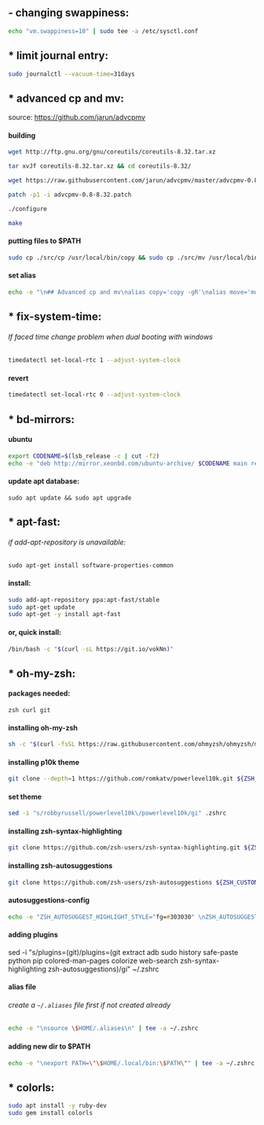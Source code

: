
## - changing swappiness:
```zsh
echo "vm.swappiness=10" | sudo tee -a /etc/sysctl.conf
```
  
  
## * limit journal entry:
```zsh
sudo journalctl --vacuum-time=31days
```

  
  
## * advanced cp and mv:
source: https://github.com/jarun/advcpmv 

#### building
```zsh
wget http://ftp.gnu.org/gnu/coreutils/coreutils-8.32.tar.xz

tar xvJf coreutils-8.32.tar.xz && cd coreutils-8.32/

wget https://raw.githubusercontent.com/jarun/advcpmv/master/advcpmv-0.8-8.32.patch

patch -p1 -i advcpmv-0.8-8.32.patch

./configure

make
```
  
  
#### putting files to $PATH
```zsh
sudo cp ./src/cp /usr/local/bin/copy && sudo cp ./src/mv /usr/local/bin/move
```
  
  
#### set alias
```zsh
echo -e "\n## Advanced cp and mv\nalias copy='copy -gR'\nalias move='move -g'" | tee -a .aliases
```

  
  
## * fix-system-time:
###### If faced time change problem when dual booting with windows
```zsh
timedatectl set-local-rtc 1 --adjust-system-clock
```
#### revert
```zsh
timedatectl set-local-rtc 0 --adjust-system-clock
```

  
  
## * bd-mirrors:

#### ubuntu
```zsh
export CODENAME=$(lsb_release -c | cut -f2)
echo -e "deb http://mirror.xeonbd.com/ubuntu-archive/ $CODENAME main restricted universe multiverse \ndeb http://mirror.xeonbd.com/ubuntu-archive/ $CODENAME-updates main restricted universe multiverse \ndeb http://mirror.xeonbd.com/ubuntu-archive/ $CODENAME-backports main restricted universe multiverse \ndeb http://mirror.xeonbd.com/ubuntu-archive/ $CODENAME-security main restricted universe multiverse" | sudo tee /etc/apt/sources.list.d/bd_mirrors.list
```
#### update apt database:
`sudo apt update && sudo apt upgrade`

  
  
## * apt-fast:

###### if add-apt-repository is unavailable: 
`sudo apt-get install software-properties-common`

#### install:
```zsh
sudo add-apt-repository ppa:apt-fast/stable
sudo apt-get update
sudo apt-get -y install apt-fast
```
#### or, quick install:
```zsh
/bin/bash -c "$(curl -sL https://git.io/vokNn)"
```
  
  
## * oh-my-zsh:

#### packages needed:
`zsh curl git`

#### installing oh-my-zsh
```zsh
sh -c "$(curl -fsSL https://raw.githubusercontent.com/ohmyzsh/ohmyzsh/master/tools/install.sh)"
```

#### installing p10k theme
```zsh
git clone --depth=1 https://github.com/romkatv/powerlevel10k.git ${ZSH_CUSTOM:-$HOME/.oh-my-zsh/custom}/themes/powerlevel10k
```
#### set theme
```zsh
sed -i "s/robbyrussell/powerlevel10k\/powerlevel10k/gi" .zshrc
```
#### installing zsh-syntax-highlighting
```zsh
git clone https://github.com/zsh-users/zsh-syntax-highlighting.git ${ZSH_CUSTOM:-~/.oh-my-zsh/custom}/plugins/zsh-syntax-highlighting
```
#### installing zsh-autosuggestions
```zsh
git clone https://github.com/zsh-users/zsh-autosuggestions ${ZSH_CUSTOM:-~/.oh-my-zsh/custom}/plugins/zsh-autosuggestions
```
#### autosuggestions-config
```zsh
echo -e "ZSH_AUTOSUGGEST_HIGHLIGHT_STYLE="fg=#303030" \nZSH_AUTOSUGGEST_STRATEGY=(history completion) \nZSH_AUTOSUGGEST_BUFFER_MAX_SIZE=20" >> .zshrc
```
#### adding plugins

sed -i "s/plugins=(git)/plugins=(git extract adb sudo history safe-paste python pip colored-man-pages colorize web-search zsh-syntax-highlighting zsh-autosuggestions)/gi" ~/.zshrc

#### alias file 
###### _create a_ `~/.aliases` _file first if not created already_
```zsh
echo -e "\nsource \$HOME/.aliases\n" | tee -a ~/.zshrc
```
#### adding new dir to $PATH
```zsh
echo -e "\nexport PATH=\"\$HOME/.local/bin:\$PATH\"" | tee -a ~/.zshrc
```
  
  
## * colorls:
```zsh
sudo apt install -y ruby-dev
sudo gem install colorls
```

